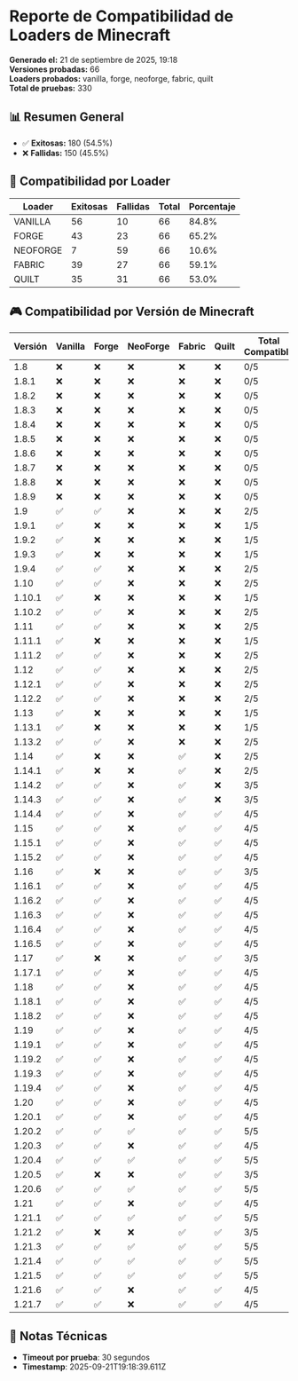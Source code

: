 # Reporte de Compatibilidad de Loaders de Minecraft

**Generado el:** 21 de septiembre de 2025, 19:18  
**Versiones probadas:** 66  
**Loaders probados:** vanilla, forge, neoforge, fabric, quilt  
**Total de pruebas:** 330  

## 📊 Resumen General

- ✅ **Exitosas:** 180 (54.5%)
- ❌ **Fallidas:** 150 (45.5%)

## 🔧 Compatibilidad por Loader

| Loader | Exitosas | Fallidas | Total | Porcentaje |
|--------|----------|----------|-------|------------|
| VANILLA | 56 | 10 | 66 | 84.8% |
| FORGE | 43 | 23 | 66 | 65.2% |
| NEOFORGE | 7 | 59 | 66 | 10.6% |
| FABRIC | 39 | 27 | 66 | 59.1% |
| QUILT | 35 | 31 | 66 | 53.0% |

## 🎮 Compatibilidad por Versión de Minecraft

| Versión | Vanilla | Forge | NeoForge | Fabric | Quilt | Total Compatible |
|---------|---------|-------|----------|--------|-------|------------------|
| 1.8 | ❌ | ❌ | ❌ | ❌ | ❌ | 0/5 | |
| 1.8.1 | ❌ | ❌ | ❌ | ❌ | ❌ | 0/5 | |
| 1.8.2 | ❌ | ❌ | ❌ | ❌ | ❌ | 0/5 | |
| 1.8.3 | ❌ | ❌ | ❌ | ❌ | ❌ | 0/5 | |
| 1.8.4 | ❌ | ❌ | ❌ | ❌ | ❌ | 0/5 | |
| 1.8.5 | ❌ | ❌ | ❌ | ❌ | ❌ | 0/5 | |
| 1.8.6 | ❌ | ❌ | ❌ | ❌ | ❌ | 0/5 | |
| 1.8.7 | ❌ | ❌ | ❌ | ❌ | ❌ | 0/5 | |
| 1.8.8 | ❌ | ❌ | ❌ | ❌ | ❌ | 0/5 | |
| 1.8.9 | ❌ | ❌ | ❌ | ❌ | ❌ | 0/5 | |
| 1.9 | ✅ | ✅ | ❌ | ❌ | ❌ | 2/5 | |
| 1.9.1 | ✅ | ❌ | ❌ | ❌ | ❌ | 1/5 | |
| 1.9.2 | ✅ | ❌ | ❌ | ❌ | ❌ | 1/5 | |
| 1.9.3 | ✅ | ❌ | ❌ | ❌ | ❌ | 1/5 | |
| 1.9.4 | ✅ | ✅ | ❌ | ❌ | ❌ | 2/5 | |
| 1.10 | ✅ | ✅ | ❌ | ❌ | ❌ | 2/5 | |
| 1.10.1 | ✅ | ❌ | ❌ | ❌ | ❌ | 1/5 | |
| 1.10.2 | ✅ | ✅ | ❌ | ❌ | ❌ | 2/5 | |
| 1.11 | ✅ | ✅ | ❌ | ❌ | ❌ | 2/5 | |
| 1.11.1 | ✅ | ❌ | ❌ | ❌ | ❌ | 1/5 | |
| 1.11.2 | ✅ | ✅ | ❌ | ❌ | ❌ | 2/5 | |
| 1.12 | ✅ | ✅ | ❌ | ❌ | ❌ | 2/5 | |
| 1.12.1 | ✅ | ✅ | ❌ | ❌ | ❌ | 2/5 | |
| 1.12.2 | ✅ | ✅ | ❌ | ❌ | ❌ | 2/5 | |
| 1.13 | ✅ | ❌ | ❌ | ❌ | ❌ | 1/5 | |
| 1.13.1 | ✅ | ❌ | ❌ | ❌ | ❌ | 1/5 | |
| 1.13.2 | ✅ | ✅ | ❌ | ❌ | ❌ | 2/5 | |
| 1.14 | ✅ | ❌ | ❌ | ✅ | ❌ | 2/5 | |
| 1.14.1 | ✅ | ❌ | ❌ | ✅ | ❌ | 2/5 | |
| 1.14.2 | ✅ | ✅ | ❌ | ✅ | ❌ | 3/5 | |
| 1.14.3 | ✅ | ✅ | ❌ | ✅ | ❌ | 3/5 | |
| 1.14.4 | ✅ | ✅ | ❌ | ✅ | ✅ | 4/5 | |
| 1.15 | ✅ | ✅ | ❌ | ✅ | ✅ | 4/5 | |
| 1.15.1 | ✅ | ✅ | ❌ | ✅ | ✅ | 4/5 | |
| 1.15.2 | ✅ | ✅ | ❌ | ✅ | ✅ | 4/5 | |
| 1.16 | ✅ | ❌ | ❌ | ✅ | ✅ | 3/5 | |
| 1.16.1 | ✅ | ✅ | ❌ | ✅ | ✅ | 4/5 | |
| 1.16.2 | ✅ | ✅ | ❌ | ✅ | ✅ | 4/5 | |
| 1.16.3 | ✅ | ✅ | ❌ | ✅ | ✅ | 4/5 | |
| 1.16.4 | ✅ | ✅ | ❌ | ✅ | ✅ | 4/5 | |
| 1.16.5 | ✅ | ✅ | ❌ | ✅ | ✅ | 4/5 | |
| 1.17 | ✅ | ❌ | ❌ | ✅ | ✅ | 3/5 | |
| 1.17.1 | ✅ | ✅ | ❌ | ✅ | ✅ | 4/5 | |
| 1.18 | ✅ | ✅ | ❌ | ✅ | ✅ | 4/5 | |
| 1.18.1 | ✅ | ✅ | ❌ | ✅ | ✅ | 4/5 | |
| 1.18.2 | ✅ | ✅ | ❌ | ✅ | ✅ | 4/5 | |
| 1.19 | ✅ | ✅ | ❌ | ✅ | ✅ | 4/5 | |
| 1.19.1 | ✅ | ✅ | ❌ | ✅ | ✅ | 4/5 | |
| 1.19.2 | ✅ | ✅ | ❌ | ✅ | ✅ | 4/5 | |
| 1.19.3 | ✅ | ✅ | ❌ | ✅ | ✅ | 4/5 | |
| 1.19.4 | ✅ | ✅ | ❌ | ✅ | ✅ | 4/5 | |
| 1.20 | ✅ | ✅ | ❌ | ✅ | ✅ | 4/5 | |
| 1.20.1 | ✅ | ✅ | ❌ | ✅ | ✅ | 4/5 | |
| 1.20.2 | ✅ | ✅ | ✅ | ✅ | ✅ | 5/5 | |
| 1.20.3 | ✅ | ✅ | ❌ | ✅ | ✅ | 4/5 | |
| 1.20.4 | ✅ | ✅ | ✅ | ✅ | ✅ | 5/5 | |
| 1.20.5 | ✅ | ❌ | ❌ | ✅ | ✅ | 3/5 | |
| 1.20.6 | ✅ | ✅ | ✅ | ✅ | ✅ | 5/5 | |
| 1.21 | ✅ | ✅ | ❌ | ✅ | ✅ | 4/5 | |
| 1.21.1 | ✅ | ✅ | ✅ | ✅ | ✅ | 5/5 | |
| 1.21.2 | ✅ | ❌ | ❌ | ✅ | ✅ | 3/5 | |
| 1.21.3 | ✅ | ✅ | ✅ | ✅ | ✅ | 5/5 | |
| 1.21.4 | ✅ | ✅ | ✅ | ✅ | ✅ | 5/5 | |
| 1.21.5 | ✅ | ✅ | ✅ | ✅ | ✅ | 5/5 | |
| 1.21.6 | ✅ | ✅ | ❌ | ✅ | ✅ | 4/5 | |
| 1.21.7 | ✅ | ✅ | ❌ | ✅ | ✅ | 4/5 | |

## 📝 Notas Técnicas

- **Timeout por prueba**: 30 segundos
- **Timestamp**: 2025-09-21T19:18:39.611Z
